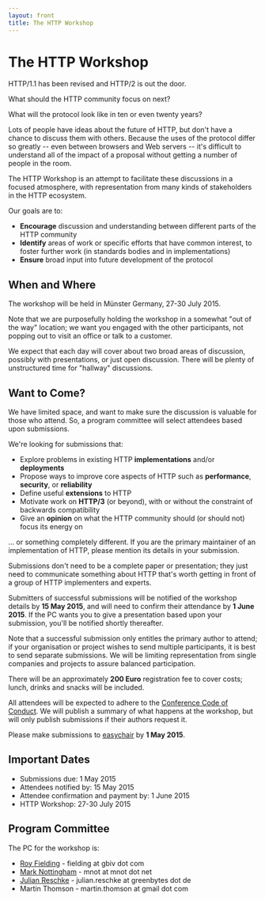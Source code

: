 ```yaml
---
layout: front
title: The HTTP Workshop
---
```


# The HTTP Workshop

<div class="banner">
<p>HTTP/1.1 has been revised and HTTP/2 is out the door.</p>
<p>What should the HTTP community focus on next?</p>
<p>What will the protocol look like in ten or even twenty years?</p>
</div>

Lots of people have ideas about the future of HTTP, but don't have a chance to
discuss them with others. Because the uses of the protocol differ so greatly --
even between browsers and Web servers -- it's difficult to understand all of
the impact of a proposal without getting a number of people in the room.

The HTTP Workshop is an attempt to facilitate these discussions in a focused
atmosphere, with representation from many kinds of stakeholders in the HTTP
ecosystem.

Our goals are to:

* **Encourage** discussion and understanding between different parts of the HTTP community
* **Identify** areas of work or specific efforts that have common interest, to foster further work (in standards bodies and in implementations)
* **Ensure** broad input into future development of the protocol


## When and Where

The workshop will be held in Münster Germany, 27-30 July 2015.

Note that we are purposefully holding the workshop in a somewhat "out of the
way" location; we want you engaged with the other participants, not popping out
to visit an office or talk to a customer.

We expect that each day will cover about two broad areas of discussion,
possibly with presentations, or just open discussion. There will be plenty of
unstructured time for "hallway" discussions.


## Want to Come?

We have limited space, and want to make sure the discussion is valuable for
those who attend. So, a program committee will select attendees based upon
submissions.

We're looking for submissions that:

* Explore problems in existing HTTP **implementations** and/or **deployments**
* Propose ways to improve core aspects of HTTP such as **performance**, **security**, or **reliability** 
* Define useful **extensions** to HTTP
* Motivate work on **HTTP/3** (or beyond), with or without the constraint of backwards compatibility
* Give an **opinion** on what the HTTP community should (or should not) focus
  its energy on

... or something completely different. If you are the primary maintainer of an
implementation of HTTP, please mention its details in your submission.

Submissions don't need to be a complete paper or presentation; they just need
to communicate something about HTTP that's worth getting in front of a group of
HTTP implementers and experts.

Submitters of successful submissions will be notified of the workshop details
by **15 May 2015**, and will need to confirm their attendance by **1 June
2015**. If the PC wants you to give a presentation based upon your submission,
you'll be notified shortly thereafter.

Note that a successful submission only entitles the primary author to attend;
if your organisation or project wishes to send multiple participants, it is
best to send separate submissions. We will be limiting representation from
single companies and projects to assure balanced participation.

There will be an approximately **200 Euro** registration fee to cover costs;
lunch, drinks and snacks will be included.

All attendees will be expected to adhere to the [Conference Code of
Conduct](http://confcodeofconduct.com). We will publish a summary of what
happens at the workshop, but will only publish submissions if their authors
request it.

Please make submissions to
[easychair](https://easychair.org/conferences/?conf=httpws2015) by **1 May
2015**.


## Important Dates

* Submissions due: 1 May 2015
* Attendees notified by: 15 May 2015
* Attendee confirmation and payment by: 1 June 2015
* HTTP Workshop: 27-30 July 2015


## Program Committee

The PC for the workshop is:

* [Roy Fielding](http://roy.gbiv.com/) - fielding at gbiv dot com
* [Mark Nottingham](https://www.mnot.net/) - mnot at mnot dot net
* [Julian Reschke](http://www.julian-reschke.de) - julian.reschke at greenbytes dot de
* Martin Thomson - martin.thomson at gmail dot com

